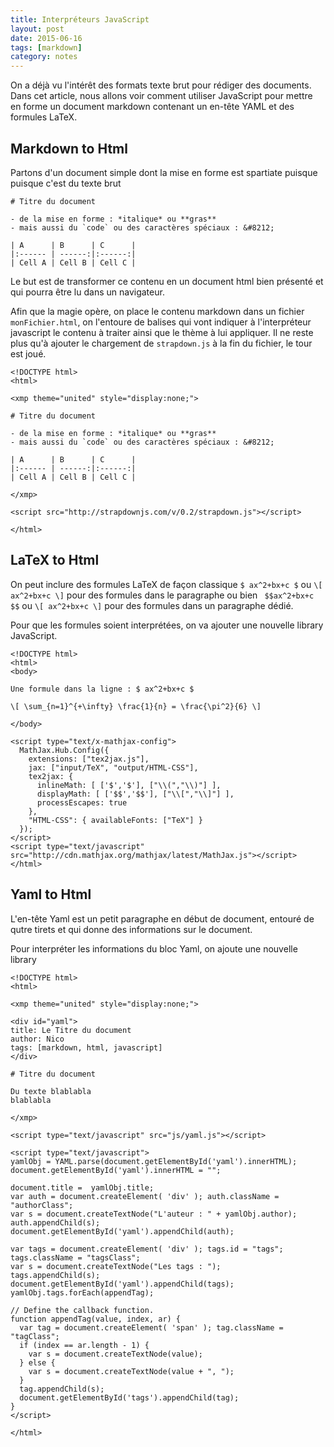 ```yaml
---
title: Interpréteurs JavaScript
layout: post
date: 2015-06-16
tags: [markdown]
category: notes
---
```


On a déjà vu l'intérêt des formats texte brut pour rédiger des documents.
Dans cet article, nous allons voir comment utiliser JavaScript pour mettre
en forme un document markdown contenant un en-tête YAML et des formules LaTeX.

## Markdown to Html

Partons d'un document simple dont la mise en forme est spartiate puisque
puisque c'est du texte brut

```
# Titre du document

- de la mise en forme : *italique* ou **gras**
- mais aussi du `code` ou des caractères spéciaux : &#8212;

| A      | B      | C      |
|:------ | ------:|:------:|
| Cell A | Cell B | Cell C |

```

Le but est de transformer ce contenu en un document html bien présenté
et qui pourra être lu dans un navigateur.


Afin que la magie opère, on place le contenu markdown dans un fichier
`monFichier.html`, on l'entoure de balises qui vont indiquer à l'interpréteur 
javascript le contenu à traiter ainsi que le thème à lui appliquer.
Il ne reste plus qu'à ajouter le chargement de `strapdown.js` à la fin du 
fichier, le tour est joué.

```
<!DOCTYPE html>
<html>

<xmp theme="united" style="display:none;">

# Titre du document

- de la mise en forme : *italique* ou **gras**
- mais aussi du `code` ou des caractères spéciaux : &#8212;

| A      | B      | C      |
|:------ | ------:|:------:|
| Cell A | Cell B | Cell C |

</xmp>

<script src="http://strapdownjs.com/v/0.2/strapdown.js"></script>

</html>
```

## LaTeX to Html

On peut inclure des formules LaTeX de façon classique `$ ax^2+bx+c $` ou 
`\[ ax^2+bx+c \]` pour des formules dans le paragraphe  ou bien 
` $$ax^2+bx+c $$` ou `\[ ax^2+bx+c \]` pour des formules dans un paragraphe
dédié.

Pour que les formules soient interprétées, on va ajouter une nouvelle
library JavaScript.

```
<!DOCTYPE html>
<html>
<body>

Une formule dans la ligne : $ ax^2+bx+c $

\[ \sum_{n=1}^{+\infty} \frac{1}{n} = \frac{\pi^2}{6} \]

</body>

<script type="text/x-mathjax-config">
  MathJax.Hub.Config({
    extensions: ["tex2jax.js"],
    jax: ["input/TeX", "output/HTML-CSS"],
    tex2jax: {
      inlineMath: [ ['$','$'], ["\\(","\\)"] ],
      displayMath: [ ['$$','$$'], ["\\[","\\]"] ],
      processEscapes: true
    },
    "HTML-CSS": { availableFonts: ["TeX"] }
  });
</script>
<script type="text/javascript" src="http://cdn.mathjax.org/mathjax/latest/MathJax.js"></script>
</html>
```

## Yaml to Html

L'en-tête Yaml est un petit paragraphe en début de document, entouré de 
qutre tirets et qui donne des informations sur le document.

Pour interpréter les informations du bloc Yaml, on ajoute une nouvelle library

```
<!DOCTYPE html>
<html>

<xmp theme="united" style="display:none;">

<div id="yaml">
title: Le Titre du document
author: Nico
tags: [markdown, html, javascript]
</div>

# Titre du document

Du texte blablabla
blablabla

</xmp>

<script type="text/javascript" src="js/yaml.js"></script>

<script type="text/javascript">
yamlObj = YAML.parse(document.getElementById('yaml').innerHTML);
document.getElementById('yaml').innerHTML = "";

document.title =  yamlObj.title;
var auth = document.createElement( 'div' ); auth.className = "authorClass";
var s = document.createTextNode("L'auteur : " + yamlObj.author);
auth.appendChild(s);
document.getElementById('yaml').appendChild(auth);

var tags = document.createElement( 'div' ); tags.id = "tags"; tags.className = "tagsClass";
var s = document.createTextNode("Les tags : ");
tags.appendChild(s);
document.getElementById('yaml').appendChild(tags);
yamlObj.tags.forEach(appendTag);

// Define the callback function.
function appendTag(value, index, ar) {
  var tag = document.createElement( 'span' ); tag.className = "tagClass";
  if (index == ar.length - 1) {
    var s = document.createTextNode(value);
  } else {
    var s = document.createTextNode(value + ", ");
  }
  tag.appendChild(s);
  document.getElementById('tags').appendChild(tag);
}
</script>

</html>
```



